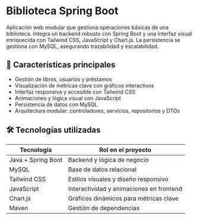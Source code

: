 # Biblioteca Spring Boot

Aplicación web modular que gestiona operaciones básicas de una biblioteca. Integra un backend robusto con Spring Boot y una interfaz visual enriquecida con Tailwind CSS, JavaScript y Chart.js. La persistencia se gestiona con MySQL, asegurando trazabilidad y escalabilidad.

## 🚀 Características principales

- Gestión de libros, usuarios y préstamos
- Visualización de métricas clave con gráficos interactivos
- Interfaz responsiva y accesible con Tailwind CSS
- Animaciones y lógica visual con JavaScript
- Persistencia de datos con MySQL
- Arquitectura modular: controladores, servicios, repositorios y DTOs

## 🛠️ Tecnologías utilizadas

| Tecnología     | Rol en el proyecto                          |
|----------------|---------------------------------------------|
| Java + Spring Boot | Backend y lógica de negocio              |
| MySQL          | Base de datos relacional                    |
| Tailwind CSS   | Estilos visuales y diseño responsivo        |
| JavaScript     | Interactividad y animaciones en frontend    |
| Chart.js       | Gráficos dinámicos para métricas clave      |
| Maven          | Gestión de dependencias                     |
